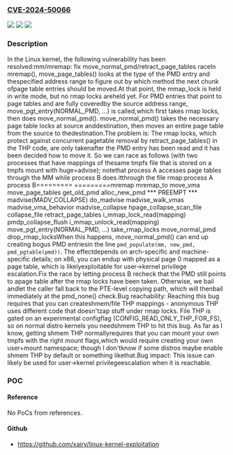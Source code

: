 ### [CVE-2024-50066](https://cve.mitre.org/cgi-bin/cvename.cgi?name=CVE-2024-50066)
![](https://img.shields.io/static/v1?label=Product&message=Linux&color=blue)
![](https://img.shields.io/static/v1?label=Version&message=1d65b771bc08%3C%2017396e32f975%20&color=brighgreen)
![](https://img.shields.io/static/v1?label=Vulnerability&message=n%2Fa&color=brighgreen)

### Description

In the Linux kernel, the following vulnerability has been resolved:mm/mremap: fix move_normal_pmd/retract_page_tables raceIn mremap(), move_page_tables() looks at the type of the PMD entry and thespecified address range to figure out by which method the next chunk ofpage table entries should be moved.At that point, the mmap_lock is held in write mode, but no rmap locks areheld yet.  For PMD entries that point to page tables and are fully coveredby the source address range, move_pgt_entry(NORMAL_PMD, ...) is called,which first takes rmap locks, then does move_normal_pmd(). move_normal_pmd() takes the necessary page table locks at source anddestination, then moves an entire page table from the source to thedestination.The problem is: The rmap locks, which protect against concurrent pagetable removal by retract_page_tables() in the THP code, are only takenafter the PMD entry has been read and it has been decided how to move it. So we can race as follows (with two processes that have mappings of thesame tmpfs file that is stored on a tmpfs mount with huge=advise); notethat process A accesses page tables through the MM while process B does itthrough the file rmap:process A                      process B=========                      =========mremap  mremap_to    move_vma      move_page_tables        get_old_pmd        alloc_new_pmd                      *** PREEMPT ***                               madvise(MADV_COLLAPSE)                                 do_madvise                                   madvise_walk_vmas                                     madvise_vma_behavior                                       madvise_collapse                                         hpage_collapse_scan_file                                           collapse_file                                             retract_page_tables                                               i_mmap_lock_read(mapping)                                               pmdp_collapse_flush                                               i_mmap_unlock_read(mapping)        move_pgt_entry(NORMAL_PMD, ...)          take_rmap_locks          move_normal_pmd          drop_rmap_locksWhen this happens, move_normal_pmd() can end up creating bogus PMD entriesin the line `pmd_populate(mm, new_pmd, pmd_pgtable(pmd))`.  The effectdepends on arch-specific and machine-specific details; on x86, you can endup with physical page 0 mapped as a page table, which is likelyexploitable for user->kernel privilege escalation.Fix the race by letting process B recheck that the PMD still points to apage table after the rmap locks have been taken.  Otherwise, we bail andlet the caller fall back to the PTE-level copying path, which will thenbail immediately at the pmd_none() check.Bug reachability: Reaching this bug requires that you can createshmem/file THP mappings - anonymous THP uses different code that doesn'tzap stuff under rmap locks.  File THP is gated on an experimental configflag (CONFIG_READ_ONLY_THP_FOR_FS), so on normal distro kernels you needshmem THP to hit this bug.  As far as I know, getting shmem THP normallyrequires that you can mount your own tmpfs with the right mount flags,which would require creating your own user+mount namespace; though I don'tknow if some distros maybe enable shmem THP by default or something likethat.Bug impact: This issue can likely be used for user->kernel privilegeescalation when it is reachable.

### POC

#### Reference
No PoCs from references.

#### Github
- https://github.com/xairy/linux-kernel-exploitation

